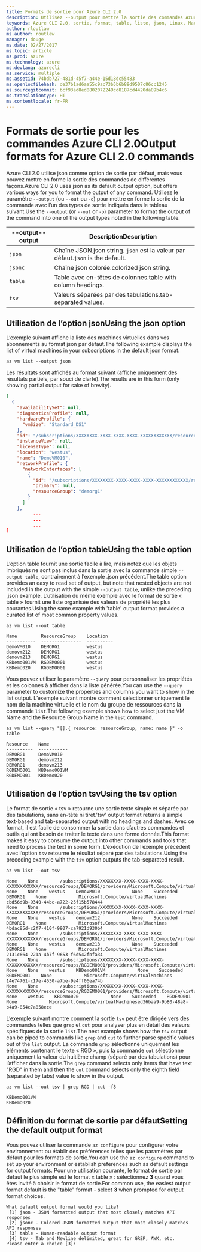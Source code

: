 ```yaml
---
title: Formats de sortie pour Azure CLI 2.0
description: Utilisez --output pour mettre la sortie des commandes Azure CLI 2.0 au format liste, table ou json.
keywords: Azure CLI 2.0, sortie, format, table, liste, json, Linux, Mac, Windows, OS X
author: rloutlaw
ms.author: routlaw
manager: douge
ms.date: 02/27/2017
ms.topic: article
ms.prod: azure
ms.technology: azure
ms.devlang: azurecli
ms.service: multiple
ms.assetid: 74bdb727-481d-45f7-a44e-15d18dc55483
ms.openlocfilehash: de37b1ad6aa55c9ac73b5b6b89d9507c86cc1245
ms.sourcegitcommit: bcf93ad8ed8802072249cd8187cd4420da89b4c6
ms.translationtype: HT
ms.contentlocale: fr-FR
---
```

# <a name="output-formats-for-azure-cli-20-commands"></a><span data-ttu-id="3e03f-104">Formats de sortie pour les commandes Azure CLI 2.0</span><span class="sxs-lookup"><span data-stu-id="3e03f-104">Output formats for Azure CLI 2.0 commands</span></span>

<span data-ttu-id="3e03f-105">Azure CLI 2.0 utilise json comme option de sortie par défaut, mais vous pouvez mettre en forme la sortie des commandes de différentes façons.</span><span class="sxs-lookup"><span data-stu-id="3e03f-105">Azure CLI 2.0 uses json as its default output option, but offers various ways for you to format the output of any command.</span></span>  <span data-ttu-id="3e03f-106">Utilisez le paramètre `--output` (ou `--out` ou `-o`) pour mettre en forme la sortie de la commande avec l’un des types de sortie indiqués dans le tableau suivant.</span><span class="sxs-lookup"><span data-stu-id="3e03f-106">Use the `--output` (or `--out` or `-o`) parameter to format the output of the command into one of the output types noted in the following table.</span></span> 

<span data-ttu-id="3e03f-107">--output</span><span class="sxs-lookup"><span data-stu-id="3e03f-107">--output</span></span> | <span data-ttu-id="3e03f-108">Description</span><span class="sxs-lookup"><span data-stu-id="3e03f-108">Description</span></span>
---------|-------------------------------
`json`   | <span data-ttu-id="3e03f-109">Chaîne JSON.</span><span class="sxs-lookup"><span data-stu-id="3e03f-109">json string.</span></span> <span data-ttu-id="3e03f-110">`json` est la valeur par défaut.</span><span class="sxs-lookup"><span data-stu-id="3e03f-110">`json` is the default.</span></span>
`jsonc`  | <span data-ttu-id="3e03f-111">Chaîne json colorée.</span><span class="sxs-lookup"><span data-stu-id="3e03f-111">colorized json string.</span></span>
`table`  | <span data-ttu-id="3e03f-112">Table avec en-têtes de colonnes.</span><span class="sxs-lookup"><span data-stu-id="3e03f-112">table with column headings.</span></span>
`tsv`    | <span data-ttu-id="3e03f-113">Valeurs séparées par des tabulations.</span><span class="sxs-lookup"><span data-stu-id="3e03f-113">tab-separated values.</span></span>

## <a name="using-the-json-option"></a><span data-ttu-id="3e03f-114">Utilisation de l’option json</span><span class="sxs-lookup"><span data-stu-id="3e03f-114">Using the json option</span></span>

<span data-ttu-id="3e03f-115">L’exemple suivant affiche la liste des machines virtuelles dans vos abonnements au format json par défaut.</span><span class="sxs-lookup"><span data-stu-id="3e03f-115">The following example displays the list of virtual machines in your subscriptions in the default json format.</span></span>

```azurecli
az vm list --output json
```

<span data-ttu-id="3e03f-116">Les résultats sont affichés au format suivant (affiche uniquement des résultats partiels, par souci de clarté).</span><span class="sxs-lookup"><span data-stu-id="3e03f-116">The results are in this form (only showing partial output for sake of brevity).</span></span>

```json
[
  {
    "availabilitySet": null,
    "diagnosticsProfile": null,
    "hardwareProfile": {
      "vmSize": "Standard_DS1"
    },
    "id": "/subscriptions/XXXXXXXX-XXXX-XXXX-XXXX-XXXXXXXXXXXX/resourceGroups/DEMORG1/providers/Microsoft.Compute/virtualMachines/DemoVM010",
    "instanceView": null,
    "licenseType": null,
    "location": "westus",
    "name": "DemoVM010",
    "networkProfile": {
      "networkInterfaces": [
        {
          "id": "/subscriptions/XXXXXXXX-XXXX-XXXX-XXXX-XXXXXXXXXXXX/resourceGroups/demorg1/providers/Microsoft.Network/networkInterfaces/DemoVM010VMNic",
          "primary": null,
          "resourceGroup": "demorg1"
        }
      ]
    },
          ...
          ...
          ...   
]
```
 
## <a name="using-the-table-option"></a><span data-ttu-id="3e03f-117">Utilisation de l’option table</span><span class="sxs-lookup"><span data-stu-id="3e03f-117">Using the table option</span></span>

<span data-ttu-id="3e03f-118">L’option table fournit une sortie facile à lire, mais notez que les objets imbriqués ne sont pas inclus dans la sortie avec la commande simple `--output table`, contrairement à l’exemple .json précédent.</span><span class="sxs-lookup"><span data-stu-id="3e03f-118">The table option provides an easy to read set of output, but note that nested objects are not included in the output with the simple `--output table`, unlike the preceding .json example.</span></span>  <span data-ttu-id="3e03f-119">L’utilisation du même exemple avec le format de sortie « table » fournit une liste organisée des valeurs de propriété les plus courantes.</span><span class="sxs-lookup"><span data-stu-id="3e03f-119">Using the same example with 'table' output format provides a curated list of most common property values.</span></span>

```azurecli
az vm list --out table
```

```
Name         ResourceGroup    Location
-----------  ---------------  ----------
DemoVM010    DEMORG1          westus
demovm212    DEMORG1          westus
demovm213    DEMORG1          westus
KBDemo001VM  RGDEMO001        westus
KBDemo020    RGDEMO001        westus
```

<span data-ttu-id="3e03f-120">Vous pouvez utiliser le paramètre `--query` pour personnaliser les propriétés et les colonnes à afficher dans la liste générée.</span><span class="sxs-lookup"><span data-stu-id="3e03f-120">You can use the `--query` parameter to customize the properties and columns you want to show in the list output.</span></span> <span data-ttu-id="3e03f-121">L’exemple suivant montre comment sélectionner uniquement le nom de la machine virtuelle et le nom du groupe de ressources dans la commande `list`.</span><span class="sxs-lookup"><span data-stu-id="3e03f-121">The following example shows how to select just the VM Name and the Resource Group Name in the `list` command.</span></span>

```azurecli
az vm list --query "[].{ resource: resourceGroup, name: name }" -o table
```

```
Resource    Name
----------  -----------
DEMORG1     DemoVM010
DEMORG1     demovm212
DEMORG1     demovm213
RGDEMO001   KBDemo001VM
RGDEMO001   KBDemo020
```

## <a name="using-the-tsv-option"></a><span data-ttu-id="3e03f-122">Utilisation de l’option tsv</span><span class="sxs-lookup"><span data-stu-id="3e03f-122">Using the tsv option</span></span>

<span data-ttu-id="3e03f-123">Le format de sortie « tsv » retourne une sortie texte simple et séparée par des tabulations, sans en-tête ni tiret.</span><span class="sxs-lookup"><span data-stu-id="3e03f-123">'tsv' output format returns a simple text-based and tab-separated output with no headings and dashes.</span></span> <span data-ttu-id="3e03f-124">Avec ce format, il est facile de consommer la sortie dans d’autres commandes et outils qui ont besoin de traiter le texte dans une forme donnée.</span><span class="sxs-lookup"><span data-stu-id="3e03f-124">This format makes it easy to consume the output into other commands and tools that need to process the text in some form.</span></span> <span data-ttu-id="3e03f-125">L’exécution de l’exemple précédent avec l’option `tsv` retourne le résultat séparé par des tabulations.</span><span class="sxs-lookup"><span data-stu-id="3e03f-125">Using the preceding example with the `tsv` option outputs the tab-separated result.</span></span>

```azurecli
az vm list --out tsv
```

```
None    None        /subscriptions/XXXXXXXX-XXXX-XXXX-XXXX-XXXXXXXXXXXX/resourceGroups/DEMORG1/providers/Microsoft.Compute/virtualMachines/DemoVM010    None    None    westus    DemoVM010            None    Succeeded    DEMORG1    None            Microsoft.Compute/virtualMachines    cbd56d9b-9340-44bc-a722-25f15b578444
None    None        /subscriptions/XXXXXXXX-XXXX-XXXX-XXXX-XXXXXXXXXXXX/resourceGroups/DEMORG1/providers/Microsoft.Compute/virtualMachines/demovm212    None    None    westus    demovm212            None    Succeeded    DEMORG1    None            Microsoft.Compute/virtualMachines    4bdac85d-c2f7-410f-9907-ca7921d930b4
None    None        /subscriptions/XXXXXXXX-XXXX-XXXX-XXXX-XXXXXXXXXXXX/resourceGroups/DEMORG1/providers/Microsoft.Compute/virtualMachines/demovm213    None    None    westus    demovm213            None    Succeeded    DEMORG1    None            Microsoft.Compute/virtualMachines    2131c664-221a-4b7f-9653-f6d542fbfa34
None    None        /subscriptions/XXXXXXXX-XXXX-XXXX-XXXX-XXXXXXXXXXXX/resourceGroups/RGDEMO001/providers/Microsoft.Compute/virtualMachines/KBDemo001VM    None    None    westus    KBDemo001VM            None    Succeeded    RGDEMO001    None            Microsoft.Compute/virtualMachines    14e74761-c17e-4530-a7be-9e4ff06ea74b
None    None        /subscriptions/XXXXXXXX-XXXX-XXXX-XXXX-XXXXXXXXXXXX/resourceGroups/RGDEMO001/providers/Microsoft.Compute/virtualMachines/KBDemo02None    None    westus    KBDemo020            None    Succeeded    RGDEMO001    None            Microsoft.Compute/virtualMachinesed36baa9-9b80-48a8-b4a9-854c7a858ece
```

<span data-ttu-id="3e03f-126">L’exemple suivant montre comment la sortie `tsv` peut être dirigée vers des commandes telles que `grep` et `cut` pour analyser plus en détail des valeurs spécifiques de la sortie `list`.</span><span class="sxs-lookup"><span data-stu-id="3e03f-126">The next example shows how the `tsv` output can be piped to commands like `grep` and `cut` to further parse specific values out of the `list` output.</span></span> <span data-ttu-id="3e03f-127">La commande `grep` sélectionne uniquement les éléments contenant le texte « RGD », puis la commande `cut` sélectionne uniquement la valeur du huitième champ (séparé par des tabulations) pour l’afficher dans la sortie.</span><span class="sxs-lookup"><span data-stu-id="3e03f-127">The `grep` command selects only items that have text "RGD" in them and then the `cut` command selects only the eighth field (separated by tabs) value to show in the output.</span></span>

```azurecli
az vm list --out tsv | grep RGD | cut -f8
```

```
KBDemo001VM
KBDemo020
```

## <a name="setting-the-default-output-format"></a><span data-ttu-id="3e03f-128">Définition du format de sortie par défaut</span><span class="sxs-lookup"><span data-stu-id="3e03f-128">Setting the default output format</span></span>

<span data-ttu-id="3e03f-129">Vous pouvez utiliser la commande `az configure` pour configurer votre environnement ou établir des préférences telles que les paramètres par défaut pour les formats de sortie.</span><span class="sxs-lookup"><span data-stu-id="3e03f-129">You can use the `az configure` command to set up your environment or establish preferences such as default settings for output formats.</span></span> <span data-ttu-id="3e03f-130">Pour une utilisation courante, le format de sortie par défaut le plus simple est le format « table » : sélectionnez **3** quand vous êtes invité à choisir le format de sortie.</span><span class="sxs-lookup"><span data-stu-id="3e03f-130">For common use, the easiest output format default is the "table" format - select **3** when prompted for output format choices.</span></span> 

```
What default output format would you like?
 [1] json - JSON formatted output that most closely matches API responses
 [2] jsonc - Colored JSON formatted output that most closely matches API responses
 [3] table - Human-readable output format
 [4] tsv - Tab and Newline delimited, great for GREP, AWK, etc.
Please enter a choice [3]: 
```